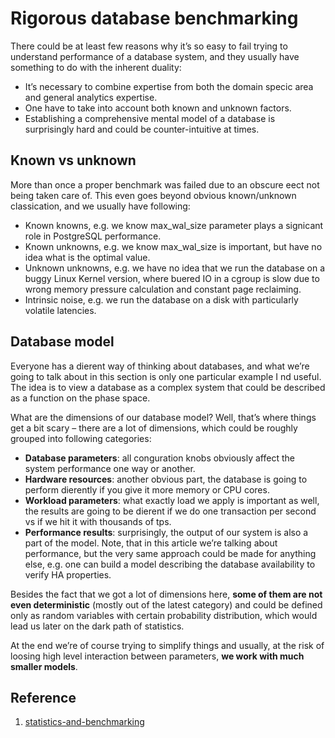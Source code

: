 # Rigorous database benchmarking

There could be at least few reasons why it’s so easy to fail trying to understand performance of a database system, and they usually have something to do with the inherent duality:

- It’s necessary to combine expertise from both the domain specic area and general analytics expertise.
- One have to take into account both known and unknown factors.
- Establishing a comprehensive mental model of a database is surprisingly hard and could be counter-intuitive at times.

## Known vs unknown

More than once a proper benchmark was failed due to an obscure eect not being taken care of. This even goes beyond obvious known/unknown classication, and we usually have
following:

- Known knowns, e.g. we know max_wal_size parameter plays a signicant role in PostgreSQL performance.
- Known unknowns, e.g. we know max_wal_size is important, but have no idea what is the optimal value.
- Unknown unknowns, e.g. we have no idea that we run the database on a buggy Linux Kernel version, where buered IO in a cgroup is slow due to wrong memory pressure calculation and constant page reclaiming.
- Intrinsic noise, e.g. we run the database on a disk with particularly volatile latencies.

## Database model

Everyone has a dierent way of thinking about databases, and what we’re going to talk about in this section is only one particular example I nd useful. The idea is to view a database as a complex system that could be described as a function on the phase space.

What are the dimensions of our database model? Well, that’s where things get a bit scary – there are a lot of dimensions, which could be roughly grouped into following categories:

- **Database parameters**: all conguration knobs obviously affect the system performance one way or another.
- **Hardware resources**: another obvious part, the database is going to perform dierently if you give it more memory or CPU cores.
- **Workload parameters**: what exactly load we apply is important as well, the results are going to be dierent if we do one transaction per second vs if we hit it with thousands of tps.
- **Performance results**: surprisingly, the output of our system is also a part of the model. Note, that in this article we’re talking about performance, but the very same approach could be made for anything else, e.g. one can build a model describing the database availability to verify HA properties.

Besides the fact that we got a lot of dimensions here, **some of them are not even deterministic** (mostly out of the latest category) and could be defined only as random variables with certain probability distribution, which would lead us later on the dark path of statistics.

At the end we’re of course trying to simplify things and usually, at the risk of loosing high level
interaction between parameters, **we work with much smaller models**.

## Reference

1. [statistics-and-benchmarking](https://erthalion.info/2023/12/29/statistics-and-benchmarking/)